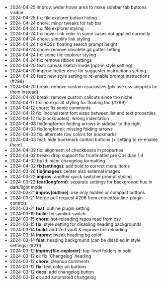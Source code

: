 - 2024-04-25 improv: wider hover area to make sidebar tab buttons visible
- 2024-04-25 fix: file explorer button hiding
- 2024-04-24 chore: minor tweaks for tab bar
- 2024-04-24 fix: file explorer styling
- 2024-04-24 fix: hover link color in some cases not applied correctly
- 2024-04-24 chore: simplify link styling
- 2024-04-24 fix(AQS): floating search prompt height
- 2024-04-24 chore: remove obsolete git gutter setting
- 2024-04-24 fix: some file explorer styling
- 2024-04-24 fix: remove ribbon settings
- 2024-04-20 feat: canvas sketch mode (opt-in style setting)
- 2024-04-20 improv: better desc for suggester instructions setting
- 2024-04-20 feat: new style setting to re-enable prompt instructions (#298)
- 2024-04-20 break: remove custom cssclasses (pls use css snippets for them instead)
- 2024-04-20 break: remove custom callouts since too niche
- 2024-04-17 fix: no explicit styling for floating toc (#299)
- 2024-04-12 chore: fix some comments
- 2024-04-12 fix: inconsistent font sizes between list and text properties
- 2024-04-12 fix(blockquotes): wrong indentation
- 2024-04-08 fix(longform): folding arrows in sidebar to the right
- 2024-04-03 fix(longform): missing folding arrows
- 2024-04-03 fix: alternate row colors for bookmarks
- 2024-04-03 feat: hide bookmark control buttons (+ setting to re-enable them)
- 2024-04-02 fix: alignment of checkboxes in properties
- 2024-04-02 break: drop support for frontmatter pre Obsidian 1.4
- 2024-04-02 build: nicer changelog formatting
- 2024-04-02 **fix(settings)**: add bold to correct menu items
- 2024-03-26 **fix(images)**: center also external images
- 2024-03-22 **improv**: another quick switcher prompt styling
- 2024-03-22 **feat(longform)**: separate settings for background hue in dark/light mode
- 2024-03-21 **improv(outline)**: use only hidden or compact buttons
- 2024-03-21 Merge pull request #296 from cotneit/outline-plugin-controls
- 2024-03-21 **feat**: outline plugin setting
- 2024-03-19 **build**: fix symlink switch
- 2024-03-15 **chore**: hot-reloading repos read from csv
- 2024-03-15 **fix**: style setting for disabling heading backgrounds
- 2024-03-14 **build**: add 2nd vault & improve hot reloading
- 2024-03-14 **improv**: tweak heading bg color
- 2024-03-14 **feat**: heading background (can be disabled in style settings) (#211)
- 2024-03-12 **improv(file-explorer)**: top-level folders in bold
- 2024-03-12 **ci**: fix 'Changelog' heading
- 2024-03-12 **chore**: cleanup comments
- 2024-03-12 **fix**: text color on buttons
- 2024-03-12 **docs**: add changelog button
- 2024-03-12 **ci**: add automated changelog
